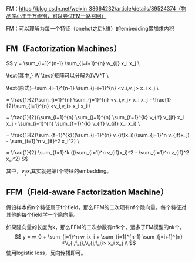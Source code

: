 FM：https://blog.csdn.net/weixin_38664232/article/details/89524374（物品库小于千万级别，可以尝试FM一路召回）

FM：可以理解为每一个特征（onehot之后k维）的embedding累加求内积





## FM（Factorization Machines）

$$
y = \sum_{i=1}^{n-1} \sum_{j=i+1}^{n} w_{ij} x_i x_j \\

\text{其中,} W \text{矩阵可以分解为}VV^T \\

\text{原式}=\sum_{i=1}^{n-1} \sum_{j=i+1}^{n} <v_i,v_j> x_i x_j \\

= \frac{1}{2}\sum_{i=1}^{n} \sum_{j=1}^{n} <v_i,v_j> x_i x_j - \frac{1}{2}\sum_{i=1}^{n} <v_i,v_i> x_i x_i \\

= \frac{1}{2}(\sum_{i=1}^{n} \sum_{j=1}^{n} \sum_{f=1}^{k} v_{if} v_{jf} x_i x_j - \sum_{i=1}^{n} \sum_{f=1}^{k} v_{if} v_{if} x_i x_i) \\

= \frac{1}{2}\sum_{f=1}^{k}((\sum_{i=1}^{n} v_{if}x_i)(\sum_{j=1}^n v_{jf}x_j) - \sum_{i=1}^n v_{if}^2 x_i^2) \\

= \frac{1}{2} \sum_{f=1}^k ((\sum_{i=1}^n v_{if}x_i)^2 - \sum_{i=1}^n v_{if}^2 x_i^2)
$$

其中，$v_{if}x_i$其实就是第f个特征的embedding。



## FFM（Field-aware Factorization Machine）

假设样本的n个特征属于f个field，那么FFM的二次项有nf个隐向量，每个特征对其他的每个field学一个隐向量。

如果隐向量的长度为k，那么FFM的二次参数有nfk个，远多于FM模型的nk个。
$$
y = w_0 + \sum_{i=1}^n w_ix_i + \sum_{i=1}^{n-1} \sum_{j=i+1}^{n} <V_{i,f_j},V_{j,f_i}> x_i x_j \\
$$
使用logistic loss，反向传播即可。



